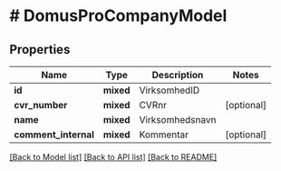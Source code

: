 # # DomusProCompanyModel

## Properties

Name | Type | Description | Notes
------------ | ------------- | ------------- | -------------
**id** | **mixed** | VirksomhedID |
**cvr_number** | **mixed** | CVRnr | [optional]
**name** | **mixed** | Virksomhedsnavn |
**comment_internal** | **mixed** | Kommentar | [optional]

[[Back to Model list]](../../README.md#models) [[Back to API list]](../../README.md#endpoints) [[Back to README]](../../README.md)
